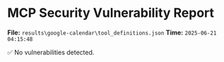 # MCP Security Vulnerability Report
**File:** `results\google-calendar\tool_definitions.json`
**Time:** `2025-06-21 04:15:48`

✅ No vulnerabilities detected.
